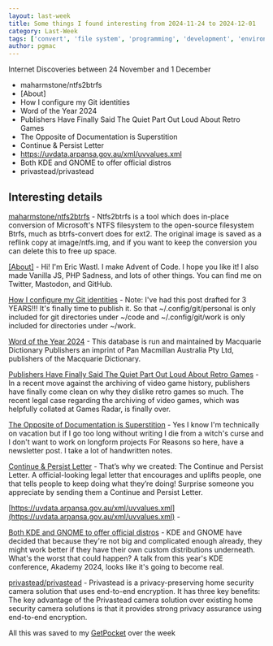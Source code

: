 ```yaml
---
layout: last-week
title: Some things I found interesting from 2024-11-24 to 2024-12-01
category: Last-Week
tags: ['convert', 'file system', 'programming', 'development', 'environment', 'git', 'language', 'games', 'legal', 'retro', 'documentation', 'people', 'desktop', 'linux', 'open source', 'privacy', 'software', 'video']
author: pgmac
---
```


Internet Discoveries between 24 November and  1 December
- maharmstone/ntfs2btrfs
- [About]
- How I configure my Git identities
- Word of the Year 2024
- Publishers Have Finally Said The Quiet Part Out Loud About Retro Games
- The Opposite of Documentation is Superstition
- Continue & Persist Letter
- https://uvdata.arpansa.gov.au/xml/uvvalues.xml
- Both KDE and GNOME to offer official distros
- privastead/privastead

## Interesting details

<a name='maharmstone/ntfs2btrfs'>[maharmstone/ntfs2btrfs](https://github.com/maharmstone/ntfs2btrfs)</a> - Ntfs2btrfs is a tool which does in-place conversion of Microsoft's NTFS filesystem to the open-source filesystem Btrfs, much as btrfs-convert does for ext2. The original image is saved as a reflink copy at image/ntfs.img, and if you want to keep the conversion you can delete this to free up space.

<a name='[About]'>[[About]](https://adventofcode.com/2024/about)</a> - Hi! I'm Eric Wastl. I make Advent of Code. I hope you like it! I also made Vanilla JS, PHP Sadness, and lots of other things. You can find me on Twitter, Mastodon, and GitHub.

<a name='How I configure my Git identities'>[How I configure my Git identities](https://benji.dog/articles/git-config/)</a> - Note: I've had this post drafted for 3 YEARS!!! It's finally time to publish it. So that ~/.config/git/personal is only included for git directories under ~/code and ~/.config/git/work is only included for directories under ~/work.

<a name='Word of the Year 2024'>[Word of the Year 2024](https://www.macquariedictionary.com.au/word-of-the-year/word-of-the-year-2024/)</a> - This database is run and maintained by Macquarie Dictionary Publishers an imprint of Pan Macmillan Australia Pty Ltd, publishers of the Macquarie Dictionary.

<a name='Publishers Have Finally Said The Quiet Part Out Loud About Retro Games'>[Publishers Have Finally Said The Quiet Part Out Loud About Retro Games](https://www.forbes.com/sites/olliebarder/2024/11/26/publishers-have-finally-said-the-quiet-part-out-loud-about-retro-games/)</a> - In a recent move against the archiving of video game history, publishers have finally come clean on why they dislike retro games so much. The recent legal case regarding the archiving of video games, which was helpfully collated at Games Radar, is finally over.

<a name='The Opposite of Documentation is Superstition'>[The Opposite of Documentation is Superstition](https://buttondown.com/hillelwayne/archive/the-opposite-of-documentation-is-superstition/)</a> - Yes I know I'm technically on vacation but if I go too long without writing I die from a witch's curse and I don't want to work on longform projects For Reasons so here, have a newsletter post. I take a lot of handwritten notes.

<a name='Continue & Persist Letter'>[Continue & Persist Letter](https://continueandpersist.org)</a> - That’s why we created: The Continue and Persist Letter. A official-looking legal letter that encourages and uplifts people, one that tells people to keep doing what they’re doing! Surprise someone you appreciate by sending them a Continue and Persist Letter.

<a name='https://uvdata.arpansa.gov.au/xml/uvvalues.xml'>[https://uvdata.arpansa.gov.au/xml/uvvalues.xml](https://uvdata.arpansa.gov.au/xml/uvvalues.xml)</a> - 

<a name='Both KDE and GNOME to offer official distros'>[Both KDE and GNOME to offer official distros](https://www.theregister.com/2024/11/29/kde_and_gnome_distros/)</a> - KDE and GNOME have decided that because they're not big and complicated enough already, they might work better if they have their own custom distributions underneath. What's the worst that could happen? A talk from this year's KDE conference, Akademy 2024, looks like it's going to become real.

<a name='privastead/privastead'>[privastead/privastead](https://github.com/privastead/privastead)</a> - Privastead is a privacy-preserving home security camera solution that uses end-to-end encryption. It has three key benefits: The key advantage of the Privastead camera solution over existing home security camera solutions is that it provides strong privacy assurance using end-to-end encryption.

All this was saved to my [GetPocket](https://getpocket.com/) over the week